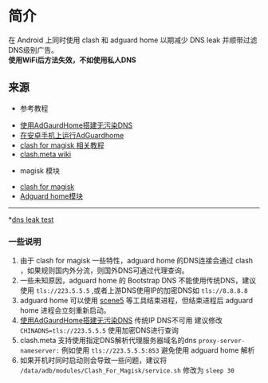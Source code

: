 
# 简介
在 Android 上同时使用 clash 和 adguard home 以期减少 DNS leak 并顺带过滤DNS级别广告。  
**使用WiFi后方法失效，不如使用私人DNS**
## 来源
- 参考教程
* [使用AdGaurdHome搭建无污染DNS](https://www.adgk.net/posts/135/)
* [在安卓手机上运行AdGuardhome](https://www.adgk.net/posts/20/)
* [clash for magisk 相关教程](https://docs.adlyq.ml/)
* [clash.meta wiki](https://clashmeta.gitbook.io/meta/)
- magisk 模块
* [clash for magisk](https://t.me/MagiskChangeKing/126)
* [Adguard home模块](https://www.adgk.net/posts/20/static/adguardhome_magisk%E6%A8%A1%E5%9D%97.zip)
*************
*[dns leak test](https://browserleaks.com/dns)
### 一些说明
1. 由于 clash for magisk 一些特性，adguard home 的DNS连接会通过 clash ，如果规则国内外分流，则国外DNS可通过代理查询。
2. 一些未知原因，adguard home 的 Bootstrap DNS 不能使用传统DNS，建议使用 `tls://223.5.5.5` ,或者上游DNS使用IP的加密DNS如 `tls://8.8.8.8`
3. adguard home 可以使用 [scene5](https://www.coolapk.com/apk/com.omarea.vtools) 等工具结束进程，但结束进程后 adguard home 进程会立刻重新启动。
4. [使用AdGaurdHome搭建无污染DNS](https://www.adgk.net/posts/135/) 传统IP DNS不可用 建议修改 `CHINADNS=tls://223.5.5.5` 使用加密DNS进行查询
5. clash.meta 支持使用指定DNS解析代理服务器域名的dns `proxy-server-nameserver:` 例如使用 `tls://223.5.5.5:853` 避免使用 adguard home 解析
6. 如果开机时同时启动则会导致一些问题，建议将 `/data/adb/modules/Clash_For_Magisk/service.sh` 修改为 `sleep 30`
